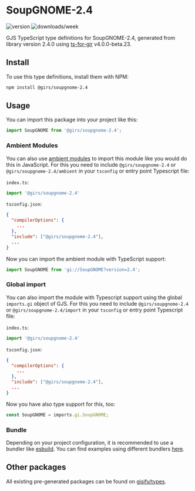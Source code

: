 
# SoupGNOME-2.4

![version](https://img.shields.io/npm/v/@girs/soupgnome-2.4)
![downloads/week](https://img.shields.io/npm/dw/@girs/soupgnome-2.4)


GJS TypeScript type definitions for SoupGNOME-2.4, generated from library version 2.4.0 using [ts-for-gir](https://github.com/gjsify/ts-for-gir) v4.0.0-beta.23.


## Install

To use this type definitions, install them with NPM:
```bash
npm install @girs/soupgnome-2.4
```

## Usage

You can import this package into your project like this:
```ts
import SoupGNOME from '@girs/soupgnome-2.4';
```

### Ambient Modules

You can also use [ambient modules](https://github.com/gjsify/ts-for-gir/tree/main/packages/cli#ambient-modules) to import this module like you would do this in JavaScript.
For this you need to include `@girs/soupgnome-2.4` or `@girs/soupgnome-2.4/ambient` in your `tsconfig` or entry point Typescript file:

`index.ts`:
```ts
import '@girs/soupgnome-2.4'
```

`tsconfig.json`:
```json
{
  "compilerOptions": {
    ...
  },
  "include": ["@girs/soupgnome-2.4"],
  ...
}
```

Now you can import the ambient module with TypeScript support: 

```ts
import SoupGNOME from 'gi://SoupGNOME?version=2.4';
```

### Global import

You can also import the module with Typescript support using the global `imports.gi` object of GJS.
For this you need to include `@girs/soupgnome-2.4` or `@girs/soupgnome-2.4/import` in your `tsconfig` or entry point Typescript file:

`index.ts`:
```ts
import '@girs/soupgnome-2.4'
```

`tsconfig.json`:
```json
{
  "compilerOptions": {
    ...
  },
  "include": ["@girs/soupgnome-2.4"],
  ...
}
```

Now you have also type support for this, too:

```ts
const SoupGNOME = imports.gi.SoupGNOME;
```

### Bundle

Depending on your project configuration, it is recommended to use a bundler like [esbuild](https://esbuild.github.io/). You can find examples using different bundlers [here](https://github.com/gjsify/ts-for-gir/tree/main/examples).

## Other packages

All existing pre-generated packages can be found on [gjsify/types](https://github.com/gjsify/types).

